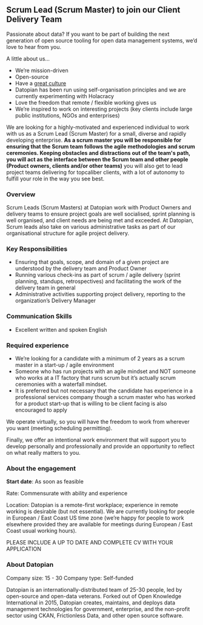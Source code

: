 ## Scrum Lead  (Scrum Master) to join our Client Delivery Team

Passionate about data? If you want to be part of building the next generation of open source tooling for open data management systems, we’d love to hear from you.
 
A little about us… 
- We’re mission-driven 
- Open-source
- Have a [great culture](https://playbook.datopian.com/culture/) 
- Datopian has been run using self-organisation principles and we are currently experimenting with Holacracy
- Love the freedom that remote / flexible working gives us
- We’re inspired to work on interesting projects (key clients include large public institutions, NGOs and enterprises)
 
We are looking for a highly-motivated and experienced individual to work with us as a Scrum Lead (Scrum Master) for a small, diverse and rapidly developing enterprise. **As a scrum master you will be responsible for ensuring that the Scrum team follows the agile methodologies and scrum ceremonies. Keeping obstacles and distractions out of the team's path, you will act as the interface between the Scrum team and other people (Product owners, clients  and/or other teams)** you will also get to lead project teams delivering for topcaliber clients, with a lot of autonomy to fulfill your role in the way you see best.
 
### Overview

Scrum Leads (Scrum Masters) at Datopian work with Product Owners and delivery teams to ensure project goals are well socialised, sprint planning is well organised, and client needs are being met and exceeded. At Datopian, Scrum leads also take on various administrative tasks as part of our organisational structure for agile project delivery.  

### Key Responsibilities

- Ensuring that goals, scope, and domain of a given project are understood by the delivery team and Product Owner
- Running various check-ins as part of  scrum / agile delivery (sprint planning, standups, retrospectives) and facilitating the work of the delivery team in general
- Administrative activities supporting project delivery, reporting to the organization’s Delivery Manager
 
### Communication Skills

- Excellent written and spoken English
 
### Required experience

- We’re looking for a candidate with a minimum of 2 years as a scrum master in a start-up / agile environment 
- Someone who has run projects with an agile mindset and NOT someone who works at a IT factory that runs scrum but it’s actually scrum ceremonies with a waterfall mindset. 
- It is preferred but not necessary that the candidate has experience in a professional services company though a scrum master who has worked for a product start-up that is willing to be client facing is also encouraged to apply

We operate virtually, so you will have the freedom to work from wherever you want (meeting scheduling permitting).

Finally, we offer an intentional work environment that will support you to develop personally and professionally and provide an opportunity to reflect on what really matters to you.

### About the engagement

**Start date**: As soon as feasible  

Rate: Commensurate with ability and experience

Location: Datopian is a remote-first workplace; experience in remote working is desirable (but not essential). We are currently looking for people in European  / East Coast US time zone (we’re happy for people to work elsewhere provided they are available for meetings during European / East Coast usual working hours).

PLEASE INCLUDE A UP TO DATE AND COMPLETE CV WITH YOUR APPLICATION
 
### About Datopian
Company size: 15 - 30
Company type: Self-funded
 
Datopian is an internationally-distributed team of 25-30 people, led by open-source and open-data veterans. Forked out of Open Knowledge International in 2015, Datopian creates, maintains, and deploys data management technologies for government, enterprise, and the non-profit sector using CKAN, Frictionless Data, and other open source software. 

